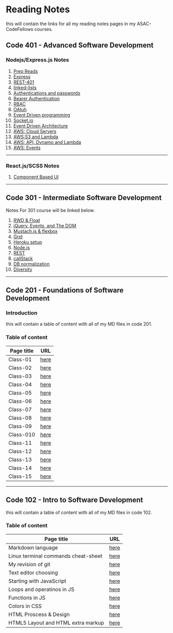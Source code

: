 # Reading Notes

this will contain the links for all my reading notes pages in my ASAC-CodeFellows courses.

## Code 401 - Advanced Software Development

### Nodejs/Express.js Notes

1. [Prep Reads](https://mohammad-qethama.github.io/reading-notes/prep401)
2. [Express](https://mohammad-qethama.github.io/reading-notes/401-class-02)
3. [REST-401](https://mohammad-qethama.github.io/reading-notes/401-class-03)
4. [linked-lists](https://mohammad-qethama.github.io/reading-notes/401-class-05)
5. [Authentications and passwords](https://mohammad-qethama.github.io/reading-notes/401-class-06)
6. [Bearer Authentication](https://mohammad-qethama.github.io/reading-notes/401-class-07)
7. [RBAC](https://mohammad-qethama.github.io/reading-notes/401-class-08)
8. [OAtuh](https://mohammad-qethama.github.io/reading-notes/401)
9. [Event Driven programming](https://mohammad-qethama.github.io/reading-notes/401-class-11)
10. [Socket.io](https://mohammad-qethama.github.io/reading-notes/401-class-12)
11. [Event Driven Architecture](https://mohammad-qethama.github.io/reading-notes/401-class-14)
12. [AWS: Cloud Servers](https://mohammad-qethama.github.io/reading-notes/401-class-15)
13. [AWS:S3 and Lambda](https://mohammad-qethama.github.io/reading-notes/401-class-16)
14. [AWS: API, Dynamo and Lambda](https://mohammad-qethama.github.io/reading-notes/401-class-17)
15. [AWS: Events](https://mohammad-qethama.github.io/reading-notes/401-class-18)

***

### React.js/SCSS Notes

1. [Component Based UI](https://mohammad-qethama.github.io/reading-notes/401-class-26)


***

## Code 301 - Intermediate Software Development

Notes For 301 course  will be linked below.

1. [RWD & Float](https://mohammad-qethama.github.io/reading-notes/SMACSS)
2. [jQuery, Events, and The DOM](https://mohammad-qethama.github.io/reading-notes/JQ)
3. [Mustach.js & flexbox](https://mohammad-qethama.github.io/reading-notes/Flex)
4. [Grid](https://mohammad-qethama.github.io/reading-notes/grid)
5. [Heroku setup](https://mohammad-qethama.github.io/reading-notes/hero)
6. [Node.js](https://mohammad-qethama.github.io/reading-notes/node)
7. [REST](https://mohammad-qethama.github.io/reading-notes/rest)
8. [callStack](https://mohammad-qethama.github.io/reading-notes/call)
9. [DB normalization](https://mohammad-qethama.github.io/reading-notes/db)
10. [Diversity](https://mohammad-qethama.github.io/reading-notes/divr)

***

## Code 201 - Foundations of Software Development

### Introduction

this will contain a table of content with all of my MD files in code 201.

### **Table of content**

**Page title**  | **URL**
-------------|-------------
Class-01| [here](https://mohammad-qethama.github.io/reading-notes/class-01)
Class-02| [here](https://mohammad-qethama.github.io/reading-notes/class-02)
Class-03| [here](https://mohammad-qethama.github.io/reading-notes/class-03)
Class-04| [here](https://mohammad-qethama.github.io/reading-notes/class-04)
Class-05| [here](https://mohammad-qethama.github.io/reading-notes/class-05)
Class-06| [here](https://mohammad-qethama.github.io/reading-notes/class-06)
Class-07| [here](https://mohammad-qethama.github.io/reading-notes/class-07)
Class-08| [here](https://mohammad-qethama.github.io/reading-notes/class-08)
Class-09| [here](https://mohammad-qethama.github.io/reading-notes/class-09)
Class-010| [here](https://mohammad-qethama.github.io/reading-notes/class-10)
Class-11| [here](https://mohammad-qethama.github.io/reading-notes/class-11)
Class-12| [here](https://mohammad-qethama.github.io/reading-notes/class-12)
Class-13| [here](https://mohammad-qethama.github.io/reading-notes/class-13)
Class-14| [here](https://mohammad-qethama.github.io/reading-notes/class-14)
Class-15| [here](https://mohammad-qethama.github.io/reading-notes/class-15)

***

## Code 102 - Intro to Software Development

this will contain a table of content with all of my MD files in code 102.

### Table of content

**Page title**  | **URL**
-------------| -------------
Markdown language | [here](https://mohammad-qethama.github.io/reading-notes/markdown)|
Linux terminal commands cheat-sheet  | [here](https://mohammad-qethama.github.io/reading-notes/cheatsheet)
My revision of git | [here](https://mohammad-qethama.github.io/reading-notes/git)|
Text editor choosing|[here](https://mohammad-qethama.github.io/reading-notes/texteditor)|
Starting with JavaScript | [here](https://mohammad-qethama.github.io/reading-notes/JSPT1)
Loops and operatinos in JS | [here](https://mohammad-qethama.github.io/reading-notes/operationsandloops)
Functions in JS | [here](https://mohammad-qethama.github.io/reading-notes/Functions)
Colors in CSS | [here](https://mohammad-qethama.github.io/reading-notes/colorcss)
HTML Proscess & Design | [here](https://mohammad-qethama.github.io/reading-notes/chapter18)
HTML5 Layout and HTML extra markup |[here](https://mohammad-qethama.github.io/reading-notes/chapter816)
